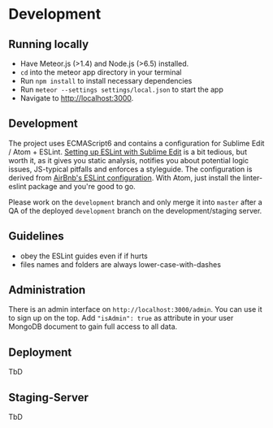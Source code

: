 # Development



## Running locally

- Have Meteor.js (>1.4) and Node.js (>6.5) installed.
- `cd` into the meteor app directory in your terminal
- Run `npm install` to install necessary dependencies
- Run `meteor --settings settings/local.json` to start the app
- Navigate to [http://localhost:3000](http://localhost:3000).



## Development

The project uses ECMAScript6 and contains a configuration for Sublime Edit / Atom + ESLint. [Setting up ESLint with Sublime Edit](https://medium.com/@dan_abramov/lint-like-it-s-2015-6987d44c5b48) is a bit tedious, but worth it, as it gives you static analysis, notifies you about potential logic issues, JS-typical pitfalls and enforces a styleguide. The configuration is derived from [AirBnb's ESLint configuration](https://github.com/airbnb/javascript/blob/master/es5). With Atom, just install the linter-eslint package and you're good to go.

Please work on the `development` branch and only merge it into `master` after a QA of the deployed `development` branch on the development/staging server.

## Guidelines

- obey the ESLint guides even if if hurts
- files names and folders are always lower-case-with-dashes

## Administration

There is an admin interface on `http://localhost:3000/admin`. You can use it to sign up on the top. Add `"isAdmin": true` as attribute in your user MongoDB document to gain full access to all data.

## Deployment

TbD

## Staging-Server

TbD

